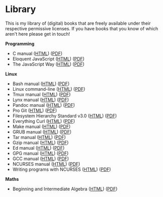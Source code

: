 # Library

This is my library of (digital) books that are freely available under
their respective permissive licenses. If you have books that you know of
which aren't here please get in touch!

**Programming**

* C manual ([HTML](html/c-manual.html)) ([PDF](pdfs/c-manual.pdf))
* Eloquent JavaScript ([HTML](html/eloquent-javascript.html)) ([PDF](pdfs/eloquent-javascript.pdf))
* The JavaScript Way ([HTML](html/thejsway.html)) ([PDF](pdfs/thejsway.pdf))

**Linux**

* Bash manual ([HTML](html/bash-manual.html)) ([PDF](pdfs/bash-manual.pdf))
* Linux command-line ([HTML](html/linux-command-line.html)) ([PDF](pdfs/linux-command-line.pdf))
* Tmux manual ([HTML](html/tmux-manual.html)) ([PDF](pdfs/tmux-manual.pdf))
* Lynx manual ([HTML](html/lynx-manual.html)) ([PDF](pdfs/lynx-manual.pdf))
* Pandoc manual ([HTML](html/pandoc-manual.html)) ([PDF](pdfs/pandoc-manual.pdf))
* Pro Git ([HTML](html/progit.html)) ([PDF](pdfs/progit.pdf))
* Filesystem Hierarchy Standard v3.0 ([HTML](html/fhs-3.html)) ([PDF](pdfs/fhs-3.pdf))
* Everything Curl ([HTML](html/curl/)) ([PDF](pdfs/everything-curl.pdf))
* Make manual ([HTML](html/make-manual.html)) ([PDF](pdfs/make-manual.pdf))
* GRUB manual ([HTML](html/grub-manual.html)) ([PDF](pdfs/grub-manual.pdf))
* Tar manual ([HTML](html/tar-manual.html)) ([PDF](pdfs/tar-manual.pdf))
* Gzip manual ([HTML](html/gzip-manual.html)) ([PDF](pdfs/gzip-manual.pdf))
* Ed manual ([HTML](html/ed-manual.html)) ([PDF](pdfs/ed-manual.pdf))
* GPG manual ([HTML](html/gpg-manual.html)) ([PDF](pdfs/gpg-manual.pdf))
* GCC manual ([HTML](html/gcc/)) ([PDF](pdfs/gcc-manual.pdf))
* NCURSES manual ([HTML](html/ncurses-manual.html)) ([PDF](pdfs/ncurses-manual.pdf))
* Writing programs with NCURSES ([HTML](html/ncurses-intro.html)) ([PDF](pdfs/ncurses-intro.pdf))

**Maths**

* Beginning and Intermediate Algebra ([HTML](html/beginning-and-intermediate-algebra.html)) ([PDF](pdfs/beginning-and-intermediate-algebra.pdf))
